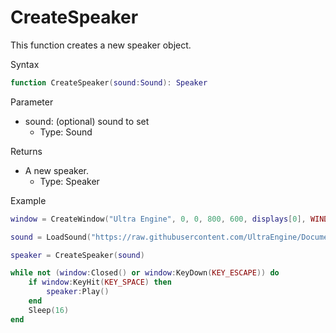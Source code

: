 # CreateSpeaker

This function creates a new speaker object.

Syntax
```lua
function CreateSpeaker(sound:Sound): Speaker
```

Parameter
- sound: (optional) sound to set
  - Type: Sound

Returns
- A new speaker.
  - Type: Speaker

Example
```lua
window = CreateWindow("Ultra Engine", 0, 0, 800, 600, displays[0], WINDOW_TITLEBAR | WINDOW_CENTER)

sound = LoadSound("https://raw.githubusercontent.com/UltraEngine/Documentation/master/Assets/Sound/notification.wav")

speaker = CreateSpeaker(sound)

while not (window:Closed() or window:KeyDown(KEY_ESCAPE)) do
    if window:KeyHit(KEY_SPACE) then
        speaker:Play()
    end
    Sleep(16)
end

```